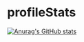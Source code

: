 # profileStats
[![Anurag's GitHub stats](https://github-readme-stats.vercel.app/api?username=Lenam0n)](https://github.com/anuraghazra/github-readme-stats)
